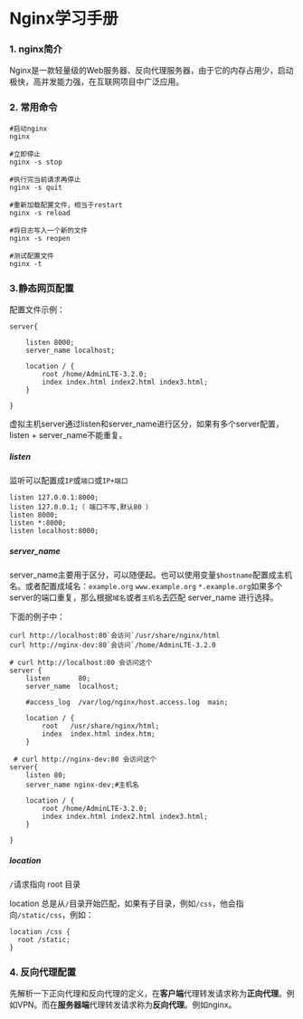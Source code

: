 # Nginx学习手册

### 1. nginx简介

Nginx是一款轻量级的Web服务器、反向代理服务器，由于它的内存占用少，启动极快，高并发能力强，在互联网项目中广泛应用。

### 2. 常用命令

```shell
#启动nginx
nginx 

#立即停止
nginx -s stop

#执行完当前请求再停止
nginx -s quit

#重新加载配置文件，相当于restart
nginx -s reload

#将日志写入一个新的文件
nginx -s reopen

#测试配置文件
nginx -t
```

### 3.静态网页配置

配置文件示例：

```nginx
server{
  
    listen 8000;
    server_name localhost;
    
    location / {
        root /home/AdminLTE-3.2.0;
        index index.html index2.html index3.html;
    }
  
}
```

虚拟主机server通过listen和server_name进行区分，如果有多个server配置，listen + server_name不能重复。

##### listen

监听可以配置成`IP`或`端口`或`IP+端口` 

```
listen 127.0.0.1:8000; 
listen 127.0.0.1;（ 端口不写,默认80 ） 
listen 8000; 
listen *:8000; 
listen localhost:8000;
```

##### server_name

server_name主要用于区分，可以随便起。也可以使用变量` $hostname `配置成主机名。或者配置成域名：` example.org ` ` www.example.org ` ` *.example.org `如果多个server的端口重复，那么根据`域名`或者`主机名`去匹配 server_name 进行选择。

下面的例子中：

```
curl http://localhost:80`会访问`/usr/share/nginx/html
curl http://nginx-dev:80`会访问`/home/AdminLTE-3.2.0
```

```nginx
# curl http://localhost:80 会访问这个
server {
    listen       80;
    server_name  localhost;

    #access_log  /var/log/nginx/host.access.log  main;

    location / {
        root   /usr/share/nginx/html;
        index  index.html index.htm;
    }

 # curl http://nginx-dev:80 会访问这个
server{
    listen 80;
    server_name nginx-dev;#主机名
    
    location / {
        root /home/AdminLTE-3.2.0;
        index index.html index2.html index3.html;
    }
  
}
```

##### location

`/`请求指向 root 目录

location 总是从`/`目录开始匹配，如果有子目录，例如`/css`，他会指向`/static/css`，例如：

```nginx
location /css {
  root /static;
}
```

### 4. 反向代理配置

先解析一下正向代理和反向代理的定义，在**客户端**代理转发请求称为**正向代理**。例如VPN。而在**服务器端**代理转发请求称为**反向代理**。例如nginx。